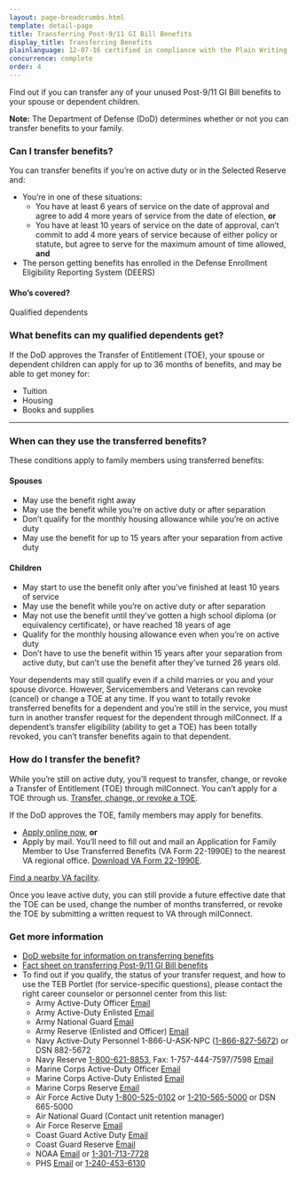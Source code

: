 ```yaml
---
layout: page-breadcrumbs.html
template: detail-page
title: Transferring Post-9/11 GI Bill Benefits
display_title: Transferring Benefits
plainlanguage: 12-07-16 certified in compliance with the Plain Writing Act
concurrence: complete
order: 4
---
```



<div itemscope itemtype="http://schema.org/FAQPage">
<div itemprop="description" class="va-introtext">

Find out if you can transfer any of your unused Post-9/11 GI Bill benefits to your spouse or dependent children.

**Note:** The Department of Defense (DoD) determines whether or not you can transfer benefits to your family.

</div>

<div class="feature" markdown="1">

<div itemscope itemtype="http://schema.org/Question">

<h3 itemprop="name">Can I transfer benefits?</h3>
<div itemprop="acceptedAnswer" itemscope itemtype="http://schema.org/Answer">
<div itemprop="text">

You can transfer benefits if you’re on active duty or in the Selected Reserve and:
  - You’re in one of these situations:
     - You have at least 6 years of service on the date of approval and agree to add 4 more years of service from the date of election, **or**
     - You have at least 10 years of service on the date of approval, can’t commit to add 4 more years of service because of either policy or statute, but agree to serve for the maximum amount of time allowed, **and**
  - The person getting benefits has enrolled in the Defense Enrollment Eligibility Reporting System (DEERS)

  </div>
  </div>
  </div>

<div itemscope itemtype="http://schema.org/Question">

<h4 itemprop="name">Who’s covered?</h4>
<div itemprop="acceptedAnswer" itemscope itemtype="http://schema.org/Answer">
<div itemprop="text">

Qualified dependents

</div>
</div>
</div>
</div>
</div>

<div itemscope itemtype="http://schema.org/Question">

<h3 itemprop="name">What benefits can my qualified dependents get?</h3>
<div itemprop="acceptedAnswer" itemscope itemtype="http://schema.org/Answer">
<div itemprop="text">

If the DoD approves the Transfer of Entitlement (TOE), your spouse or dependent children can apply for up to 36 months of benefits, and may be able to get money for:

- Tuition
- Housing
- Books and supplies

</div>
</div>
</div>

------

<div itemscope itemtype="http://schema.org/Question">

<h3 itemprop="name">When can they use the transferred benefits?</h3>
<div itemprop="acceptedAnswer" itemscope itemtype="http://schema.org/Answer">
<div itemprop="text">

These conditions apply to family members using transferred benefits:

#### Spouses
- May use the benefit right away
- May use the benefit while you’re on active duty or after separation
- Don’t qualify for the monthly housing allowance while you’re on active duty
- May use the benefit for up to 15 years after your separation from active duty

#### Children
- May start to use the benefit only after you’ve finished at least 10 years of service
- May use the benefit while you’re on active duty or after separation
- May not use the benefit until they’ve gotten a high school diploma (or equivalency certificate), or have reached 18 years of age
- Qualify for the monthly housing allowance even when you’re on active duty
- Don’t have to use the benefit within 15 years after your separation from active duty, but can’t use the benefit after they’ve turned 26 years old.


Your dependents may still qualify even if a child marries or you and your spouse divorce. However, Servicemembers and Veterans can revoke (cancel) or change a TOE at any time. If you want to totally revoke transferred benefits for a dependent and you’re still in the service, you must turn in another transfer request for the dependent through milConnect. If a dependent’s transfer eligibility (ability to get a TOE) has been totally revoked, you can’t transfer benefits again to that dependent.

</div>
</div>
</div>

<div itemscope itemtype="http://schema.org/Question">

<h3 itemprop="name">How do I transfer the benefit?</h3>
<div itemprop="acceptedAnswer" itemscope itemtype="http://schema.org/Answer">
<div itemprop="text">

While you’re still on active duty, you’ll request to transfer, change, or revoke a Transfer of Entitlement (TOE) through milConnect. You can’t apply for a TOE through us. [Transfer, change, or revoke a TOE](https://www.dmdc.osd.mil/milconnect/).

If the DoD approves the TOE, family members may apply for benefits.

- [Apply online now](/education/apply-for-education-benefits/application/1990e/introduction), **or**
- Apply by mail. You’ll need to fill out and mail an Application for Family Member to Use Transferred Benefits (VA Form 22-1990E) to the nearest VA regional office. [Download VA Form 22-1990E](https://www.vba.va.gov/pubs/forms/VBA-22-1990e-ARE.pdf).

[Find a nearby VA facility](/facilities/).

Once you leave active duty, you can still provide a future effective date that the TOE can be used, change the number of months transferred, or revoke the TOE by submitting a written request to VA through milConnect.

</div>
</div>
</div>

<div itemscope itemtype="http://schema.org/Question">

<h3 itemprop="name">Get more information</h3>
<div itemprop="acceptedAnswer" itemscope itemtype="http://schema.org/Answer">
<div itemprop="text">

- [DoD website for information on transferring benefits](http://archive.defense.gov/Home/Features/2009/0409_gibill/)
- [Fact sheet on transferring Post-9/11 GI Bill benefits](https://www.benefits.va.gov/gibill/docs/factsheets/Transferability_Factsheet.pdf)
- To find out if you qualify, the status of your transfer request, and how to use the TEB Portlet (for service-specific questions), please contact the right career counselor or personnel center from this list:
  - Army Active-Duty Officer  [Email](mailto:usarmy.knox.hrc.mbx.tagd-post-911-gi-bill@mail.mil)
  - Army Active-Duty Enlisted  [Email](mailto:usarmy.knox.hrc.mbx.tagd-post-911-gi-bill@mail.mil)
  - Army National Guard  [Email](mailto:ng.robinson.ngb-arng-pec.mbx.arng-hrm-o-gi-bill-ch33@mail.mil)
  - Army Reserve (Enlisted and Officer)  [Email](mailto:usarmy.knox.hrc.mbx.tagd-post-911-gi-bill@mail.mil)
  - Navy Active-Duty Personnel  1-866-U-ASK-NPC (<a href="tel:+18668275672">1-866-827-5672</a>) or DSN 882-5672
  - Navy Reserve  <a href="tel:+18006218853">1-800-621-8853</a>, Fax: 1-757-444-7597/7598  [Email](mailto:cnrfc_post911gibill@navy.mil)
  - Marine Corps Active-Duty Officer  [Email](mailto:Angelo.Valadez@usmc.mil)
  - Marine Corps Active-Duty Enlisted  [Email](mailto:Michael.A.Peck@usmc.mil)
  - Marine Corps Reserve  [Email](mailto:smb_manpower.cmt@usmc.mil)
  - Air Force Active Duty  <a href="tel:+18005250102">1-800-525-0102</a> or <a href="tel:12105655000">1-210-565-5000</a> or DSN 665-5000
  - Air National Guard  (Contact unit retention manager)
  - Air Force Reserve  [Email](mailto:julia.williamson@us.af.mil)
  - Coast Guard Active Duty  [Email](mailto:reidus.stokes@uscg.mil)
  - Coast Guard Reserve  [Email](mailto:reserveVAeducation@uscg.mil)
  - NOAA  [Email](mailto:Gregory.Raymond@noaa.gov) or <a href="tel:13017137728">1-301-713-7728</a>
  - PHS  [Email](mailto:OCCOHelpdesk@hhs.gov) or <a href="tel:12404536130">1-240-453-6130</a>

</div>
</div>
</div>
